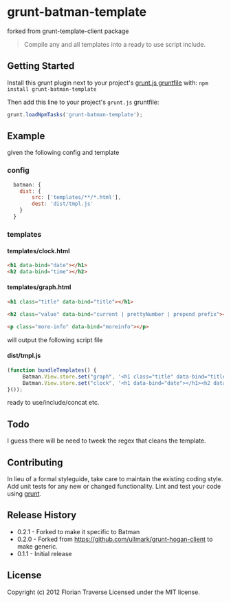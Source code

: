 # grunt-batman-template
forked from grunt-template-client package

> Compile any and all templates into a ready to use script include.

## Getting Started
Install this grunt plugin next to your project's [grunt.js gruntfile][getting_started] with: `npm install grunt-batman-template`

Then add this line to your project's `grunt.js` gruntfile:

```javascript
grunt.loadNpmTasks('grunt-batman-template');
```

[grunt]: http://gruntjs.com/
[getting_started]: https://github.com/gruntjs/grunt/blob/master/docs/getting_started.md

## Example
given the following config and template
### config
```javascript
  batman: {
    dist: {
		src: ['templates/**/*.html'],
		dest: 'dist/tmpl.js' 
    }
  }
```
### templates
#### templates/clock.html
```html
<h1 data-bind="date"></h1>
<h2 data-bind="time"></h2>
```
#### templates/graph.html
```html
<h1 class="title" data-bind="title"></h1>

<h2 class="value" data-bind="current | prettyNumber | prepend prefix"></h2>

<p class="more-info" data-bind="moreinfo"></p>
```

will output the following script file
#### dist/tmpl.js
```javascript
(function bundleTemplates() {
	 Batman.View.store.set("graph", '<h1 class="title" data-bind="title"></h1><h2 class="value" data-bind="current | prettyNumber | prepend prefix"></h2><p class="more-info" data-bind="moreinfo"></p>' );
	 Batman.View.store.set("clock", '<h1 data-bind="date"></h1><h2 data-bind="time"></h2>' );
}());
```
ready to use/include/concat etc.

## Todo
I guess there will be need to tweek the regex that cleans the template.

## Contributing
In lieu of a formal styleguide, take care to maintain the existing coding style. Add unit tests for any new or changed functionality. Lint and test your code using [grunt][grunt].

## Release History
* 0.2.1 - Forked to make it specific to Batman
* 0.2.0 - Forked from https://github.com/ullmark/grunt-hogan-client to make generic.
* 0.1.1 - Initial release

## License
Copyright (c) 2012 Florian Traverse 
Licensed under the MIT license.
